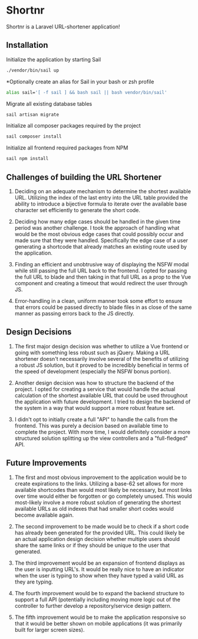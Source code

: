 # Shortnr

Shortnr is a Laravel URL-shortener application!

## Installation

Initialize the application by starting Sail

```bash
./vendor/bin/sail up
```

*Optionally create an alias for Sail in your bash or zsh profile

```bash
alias sail='[ -f sail ] && bash sail || bash vendor/bin/sail'
```

Migrate all existing database tables

```bash
sail artisan migrate
```

Initialize all composer packages required by the project

```bash
sail composer install
```

Initialize all frontend required packages from NPM

```bash
sail npm install
```

## Challenges of building the URL Shortener

1. Deciding on an adequate mechanism to determine the shortest available URL. Utilizing the index of the last entry into the URL table provided the ability to introduce a bijective formula to iterate over the available base character set efficiently to generate the short code.

2. Deciding how many edge cases should be handled in the given time period was another challenge. I took the approach of handling what would be the most obvious edge cases that could possibly occur and made sure that they were handled. Specifically the edge case of a user generating a shortcode that already matches an existing route used by the application.

3. Finding an efficient and unobtrusive way of displaying the NSFW modal while still passing the full URL back to the frontend. I opted for passing the full URL to blade and then taking in that full URL as a prop to the Vue component and creating a timeout that would redirect the user through JS.

4. Error-handling in a clean, uniform manner took some effort to ensure that errors could be passed directly to blade files in as close of the same manner as passing errors back to the JS directly.

## Design Decisions

1. The first major design decision was whether to utilize a Vue frontend or going with something less robust such as jQuery. Making a URL shortener doesn't necessarily involve several of the benefits of utilizing a robust JS solution, but it proved to be incredibly beneficial in terms of the speed of development (especially the NSFW bonus portion).

2. Another design decision was how to structure the backend of the project. I opted for creating a service that would handle the actual calculation of the shortest available URL that could be used throughout the application with future development.  I tried to design the backend of the system in a way that would support a more robust feature set.

3. I didn't opt to initially create a full "API" to handle the calls from the frontend. This was purely a decision based on available time to complete the project. With more time, I would definitely consider a more structured solution splitting up the view controllers and a "full-fledged" API.

## Future Improvements

1. The first and most obvious improvement to the application would be to create expirations to the links. Utilizing a base-62 set allows for more available shortcodes than would most likely be necessary, but most links over time would either be forgotten or go completely unused. This would most-likely involve a more robust solution of generating the shortest available URLs as old indexes that had smaller short codes would become available again.

2. The second improvement to be made would be to check if a short code has already been generated for the provided URL. This could likely be an actual application design decision whether multiple users should share the same links or if they should be unique to the user that generated.

3. The third improvement would be an expansion of frontend displays as the user is inputting URL's. It would be really nice to have an indicator when the user is typing to show when they have typed a valid URL as they are typing.

4. The fourth improvement would be to expand the backend structure to support a full API (potentially including moving more logic out of the controller to further develop a repository/service design pattern.

5. The fifth improvement would be to make the application responsive so that it would be better shown on mobile applications (it was primarily built for larger screen sizes).
